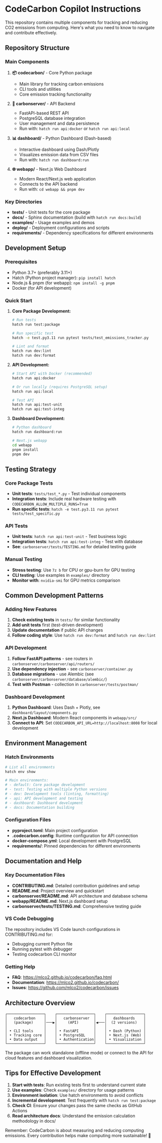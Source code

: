 # CodeCarbon Copilot Instructions

This repository contains multiple components for tracking and reducing CO2 emissions from computing. Here's what you need to know to navigate and contribute effectively.

## Repository Structure

### Main Components

1. **📦 codecarbon/** - Core Python package
   - Main library for tracking carbon emissions
   - CLI tools and utilities
   - Core emission tracking functionality

2. **🔌 carbonserver/** - API Backend
   - FastAPI-based REST API
   - PostgreSQL database integration
   - User management and data persistence
   - Run with: `hatch run api:docker` or `hatch run api:local`

3. **📊 dashboard/** - Python Dashboard (Dash-based)
   - Interactive dashboard using Dash/Plotly
   - Visualizes emission data from CSV files
   - Run with: `hatch run dashboard:run`

4. **🌐 webapp/** - Next.js Web Dashboard
   - Modern React/Next.js web application
   - Connects to the API backend
   - Run with: `cd webapp && pnpm dev`

### Key Directories

- **tests/** - Unit tests for the core package
- **docs/** - Sphinx documentation (build with `hatch run docs:build`)
- **examples/** - Usage examples and demos
- **deploy/** - Deployment configurations and scripts
- **requirements/** - Dependency specifications for different environments

## Development Setup

### Prerequisites
- Python 3.7+ (preferably 3.11+)
- Hatch (Python project manager): `pip install hatch`
- Node.js & pnpm (for webapp): `npm install -g pnpm`
- Docker (for API development)

### Quick Start

1. **Core Package Development:**
   ```bash
   # Run tests
   hatch run test:package
   
   # Run specific test
   hatch -e test.py3.11 run pytest tests/test_emissions_tracker.py
   
   # Lint and format
   hatch run dev:lint
   hatch run dev:format
   ```

2. **API Development:**
   ```bash
   # Start API with Docker (recommended)
   hatch run api:docker
   
   # Or run locally (requires PostgreSQL setup)
   hatch run api:local
   
   # Test API
   hatch run api:test-unit
   hatch run api:test-integ
   ```

3. **Dashboard Development:**
   ```bash
   # Python dashboard
   hatch run dashboard:run
   
   # Next.js webapp
   cd webapp
   pnpm install
   pnpm dev
   ```

## Testing Strategy

### Core Package Tests
- **Unit tests**: `tests/test_*.py` - Test individual components
- **Integration tests**: Include real hardware testing with `CODECARBON_ALLOW_MULTIPLE_RUNS=True`
- **Run specific tests**: `hatch -e test.py3.11 run pytest tests/test_specific.py`

### API Tests
- **Unit tests**: `hatch run api:test-unit` - Test business logic
- **Integration tests**: `hatch run api:test-integ` - Test with database
- **See**: `carbonserver/tests/TESTING.md` for detailed testing guide

### Manual Testing
- **Stress testing**: Use `7z b` for CPU or gpu-burn for GPU testing
- **CLI testing**: Use examples in `examples/` directory
- **Monitor with**: `nvidia-smi` for GPU metrics comparison

## Common Development Patterns

### Adding New Features
1. **Check existing tests** in `tests/` for similar functionality
2. **Add unit tests** first (test-driven development)
3. **Update documentation** if public API changes
4. **Follow coding style**: Use `hatch run dev:format` and `hatch run dev:lint`

### API Development
1. **Follow FastAPI patterns** - see routers in `carbonserver/carbonserver/api/routers/`
2. **Use dependency injection** - see `carbonserver/container.py`
3. **Database migrations** - use Alembic (see `carbonserver/carbonserver/database/alembic/`)
4. **Test with Postman** - collection in `carbonserver/tests/postman/`

### Dashboard Development
1. **Python Dashboard**: Uses Dash + Plotly, see `dashboard/layout/components.py`
2. **Next.js Dashboard**: Modern React components in `webapp/src/`
3. **Connect to API**: Set `CODECARBON_API_URL=http://localhost:8008` for local development

## Environment Management

### Hatch Environments
```bash
# List all environments
hatch env show

# Main environments:
# - default: Core package development
# - test: Testing with multiple Python versions
# - dev: Development tools (linting, formatting)
# - api: API development and testing
# - dashboard: Dashboard development
# - docs: Documentation building
```

### Configuration Files
- **pyproject.toml**: Main project configuration
- **.codecarbon.config**: Runtime configuration for API connection
- **docker-compose.yml**: Local development with PostgreSQL
- **requirements/**: Pinned dependencies for different environments

## Documentation and Help

### Key Documentation Files
- **CONTRIBUTING.md**: Detailed contribution guidelines and setup
- **README.md**: Project overview and quickstart
- **carbonserver/README.md**: API architecture and database schema
- **webapp/README.md**: Next.js dashboard setup
- **carbonserver/tests/TESTING.md**: Comprehensive testing guide

### VS Code Debugging
The repository includes VS Code launch configurations in CONTRIBUTING.md for:
- Debugging current Python file
- Running pytest with debugger
- Testing codecarbon CLI monitor

### Getting Help
- **FAQ**: https://mlco2.github.io/codecarbon/faq.html
- **Documentation**: https://mlco2.github.io/codecarbon/
- **Issues**: https://github.com/mlco2/codecarbon/issues

## Architecture Overview

```
┌─────────────────┐    ┌─────────────────┐    ┌─────────────────┐
│   codecarbon    │    │   carbonserver  │    │   dashboards    │
│   (package)     │───▶│     (API)       │◀───│  (2 versions)   │
│                 │    │                 │    │                 │
│ • CLI tools     │    │ • FastAPI       │    │ • Dash (Python) │
│ • Tracking core │    │ • PostgreSQL    │    │ • Next.js (Web) │
│ • Data output   │    │ • Authentication│    │ • Visualization │
└─────────────────┘    └─────────────────┘    └─────────────────┘
```

The package can work standalone (offline mode) or connect to the API for cloud features and dashboard visualization.

## Tips for Effective Development

1. **Start with tests**: Run existing tests first to understand current state
2. **Use examples**: Check `examples/` directory for usage patterns
3. **Environment isolation**: Use hatch environments to avoid conflicts
4. **Incremental development**: Test frequently with `hatch run test:package`
5. **Check CI**: Ensure your changes pass the same checks as GitHub Actions
6. **Read architecture docs**: Understand the emission calculation methodology in docs/

Remember: CodeCarbon is about measuring and reducing computing emissions. Every contribution helps make computing more sustainable! 🌱